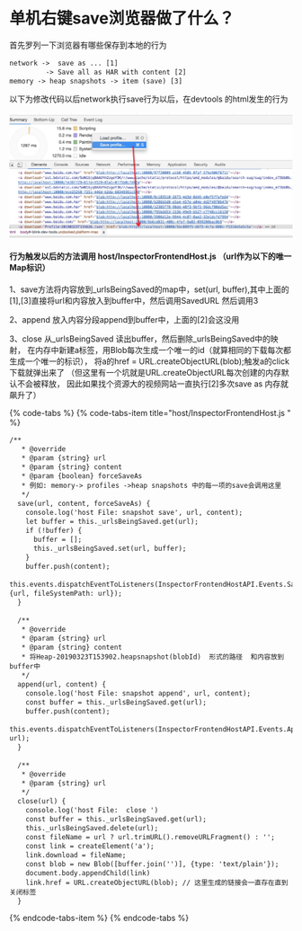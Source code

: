 # 单机右键save浏览器做了什么？

首先罗列一下浏览器有哪些保存到本地的行为

```text
network ->  save as ... [1]
         -> Save all as HAR with content [2]
memory -> heap snapshots -> item (save) [3]

```

以下为修改代码以后network执行save行为以后，在devtools 的html发生的行为

![](.gitbook/assets/image%20%285%29.png)

#### 行为触发以后的方法调用 host/InspectorFrontendHost.js （url作为以下的唯一Map标识）

1、save方法将内容放到\_urlsBeingSaved的map中，set\(url, buffer\),其中上面的\[1\],\[3\]直接将url和内容放入到buffer中，然后调用SavedURL 然后调用3

 2、append 放入内容分段append到buffer中，上面的\[2\]会这没用

 3、close 从\_urlsBeingSaved 读出buffer，然后删除\_urlsBeingSaved中的映射， 在内存中新建a标签，用Blob每次生成一个唯一的id（就算相同的下载每次都生成一个唯一的标识）， 将a的href = URL.createObjectURL\(blob\);触发a的click 下载就弹出来了 （但这里有一个坑就是URL.createObjectURL每次创建的内存默认不会被释放， 因此如果找个资源大的视频网站一直执行\[2\]多次save as 内存就飙升了）

{% code-tabs %}
{% code-tabs-item title="host/InspectorFrontendHost.js " %}
```text
/**
   * @override
   * @param {string} url
   * @param {string} content
   * @param {boolean} forceSaveAs
   * 例如: memory-> profiles ->heap snapshots 中的每一项的save会调用这里
   */
  save(url, content, forceSaveAs) {
    console.log('host File: snapshot save', url, content);
    let buffer = this._urlsBeingSaved.get(url);
    if (!buffer) {
      buffer = [];
      this._urlsBeingSaved.set(url, buffer);
    }
    buffer.push(content);
    this.events.dispatchEventToListeners(InspectorFrontendHostAPI.Events.SavedURL, {url, fileSystemPath: url});
  }

  /**
   * @override
   * @param {string} url
   * @param {string} content
   * 将Heap-20190323T153902.heapsnapshot(blobId)  形式的路径  和内容放到buffer中
   */
  append(url, content) {
    console.log('host File: snapshot append', url, content);
    const buffer = this._urlsBeingSaved.get(url);
    buffer.push(content);
    this.events.dispatchEventToListeners(InspectorFrontendHostAPI.Events.AppendedToURL, url);
  }

  /**
   * @override
   * @param {string} url
   */
  close(url) {
    console.log('host File:  close ')
    const buffer = this._urlsBeingSaved.get(url);
    this._urlsBeingSaved.delete(url);
    const fileName = url ? url.trimURL().removeURLFragment() : '';
    const link = createElement('a');
    link.download = fileName;
    const blob = new Blob([buffer.join('')], {type: 'text/plain'});
    document.body.appendChild(link)
    link.href = URL.createObjectURL(blob); // 这里生成的链接会一直存在直到关闭标签
  }
```
{% endcode-tabs-item %}
{% endcode-tabs %}

